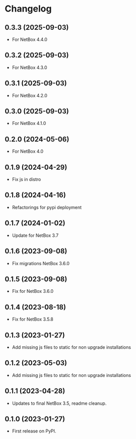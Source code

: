 # Changelog

## 0.3.3 (2025-09-03)

* For NetBox 4.4.0

## 0.3.2 (2025-09-03)

* For NetBox 4.3.0

## 0.3.1 (2025-09-03)

* For NetBox 4.2.0

## 0.3.0 (2025-09-03)

* For NetBox 4.1.0

## 0.2.0 (2024-05-06)

* For NetBox 4.0

## 0.1.9 (2024-04-29)

* Fix js in distro

## 0.1.8 (2024-04-16)

* Refactorings for pypi deployment

## 0.1.7 (2024-01-02)

* Update for NetBox 3.7

## 0.1.6 (2023-09-08)

* Fix migrations NetBox 3.6.0

## 0.1.5 (2023-09-08)

* Fix for NetBox 3.6.0

## 0.1.4 (2023-08-18)

* Fix for NetBox 3.5.8

## 0.1.3 (2023-01-27)

* Add missing js files to static for non upgrade installations

## 0.1.2 (2023-05-03)

* Add missing js files to static for non upgrade installations

## 0.1.1 (2023-04-28)

* Updates to final NetBox 3.5, readme cleanup.

## 0.1.0 (2023-01-27)

* First release on PyPI.
